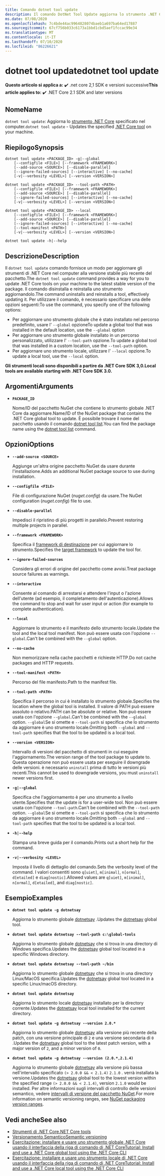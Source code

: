 ```yaml
---
title: Comando dotnet tool update
description: Il comando DotNet Tool Update aggiorna lo strumento .NET Core specificato nel computer.
ms.date: 07/08/2020
ms.openlocfilehash: 7c4bde44ac9964828074baeb1a697ba64ed17887
ms.sourcegitcommit: 67cf756b033c6173a1bbd1cbd5aef1fccac99e34
ms.translationtype: MT
ms.contentlocale: it-IT
ms.lasthandoff: 07/10/2020
ms.locfileid: "86226621"
---
```

# <a name="dotnet-tool-update"></a><span data-ttu-id="f749c-103">dotnet tool update</span><span class="sxs-lookup"><span data-stu-id="f749c-103">dotnet tool update</span></span>

<span data-ttu-id="f749c-104">**Questo articolo si applica a:** ✔️ .net core 2,1 SDK e versioni successive</span><span class="sxs-lookup"><span data-stu-id="f749c-104">**This article applies to:** ✔️ .NET Core 2.1 SDK and later versions</span></span>

## <a name="name"></a><span data-ttu-id="f749c-105">Nome</span><span class="sxs-lookup"><span data-stu-id="f749c-105">Name</span></span>

<span data-ttu-id="f749c-106">`dotnet tool update`: Aggiorna lo [strumento .NET Core](global-tools.md) specificato nel computer.</span><span class="sxs-lookup"><span data-stu-id="f749c-106">`dotnet tool update` - Updates the specified [.NET Core tool](global-tools.md) on your machine.</span></span>

## <a name="synopsis"></a><span data-ttu-id="f749c-107">Riepilogo</span><span class="sxs-lookup"><span data-stu-id="f749c-107">Synopsis</span></span>

```dotnetcli
dotnet tool update <PACKAGE_ID> -g|--global
    [--configfile <FILE>] [--framework <FRAMEWORK>]
    [--add-source <SOURCE>] [--disable-parallel]
    [--ignore-failed-sources] [--interactive] [--no-cache]
    [-v|--verbosity <LEVEL>] [--version <VERSION>]

dotnet tool update <PACKAGE_ID> --tool-path <PATH>
    [--configfile <FILE>] [--framework <FRAMEWORK>]
    [--add-source <SOURCE>] [--disable-parallel]
    [--ignore-failed-sources] [--interactive] [--no-cache]
    [-v|--verbosity <LEVEL>] [--version <VERSION>]

dotnet tool update <PACKAGE_ID> --local
    [--configfile <FILE>] [--framework <FRAMEWORK>]
    [--add-source <SOURCE>] [--disable-parallel]
    [--ignore-failed-sources] [--interactive] [--no-cache]
    [--tool-manifest <PATH>]
    [-v|--verbosity <LEVEL>] [--version <VERSION>]

dotnet tool update -h|--help
```

## <a name="description"></a><span data-ttu-id="f749c-108">Descrizione</span><span class="sxs-lookup"><span data-stu-id="f749c-108">Description</span></span>

<span data-ttu-id="f749c-109">Il `dotnet tool update` comando fornisce un modo per aggiornare gli strumenti di .NET Core nel computer alla versione stabile più recente del pacchetto.</span><span class="sxs-lookup"><span data-stu-id="f749c-109">The `dotnet tool update` command provides a way for you to update .NET Core tools on your machine to the latest stable version of the package.</span></span> <span data-ttu-id="f749c-110">Il comando disinstalla e reinstalla uno strumento aggiornandolo.</span><span class="sxs-lookup"><span data-stu-id="f749c-110">The command uninstalls and reinstalls a tool, effectively updating it.</span></span> <span data-ttu-id="f749c-111">Per utilizzare il comando, è necessario specificare una delle opzioni seguenti:</span><span class="sxs-lookup"><span data-stu-id="f749c-111">To use the command, you specify one of the following options:</span></span>

* <span data-ttu-id="f749c-112">Per aggiornare uno strumento globale che è stato installato nel percorso predefinito, usare l' `--global` opzione</span><span class="sxs-lookup"><span data-stu-id="f749c-112">To update a global tool that was installed in the default location, use the `--global` option</span></span>
* <span data-ttu-id="f749c-113">Per aggiornare uno strumento globale installato in un percorso personalizzato, utilizzare l' `--tool-path` opzione.</span><span class="sxs-lookup"><span data-stu-id="f749c-113">To update a global tool that was installed in a custom location, use the `--tool-path` option.</span></span>
* <span data-ttu-id="f749c-114">Per aggiornare uno strumento locale, utilizzare l' `--local` opzione.</span><span class="sxs-lookup"><span data-stu-id="f749c-114">To update a local tool, use the `--local` option.</span></span>

<span data-ttu-id="f749c-115">**Gli strumenti locali sono disponibili a partire da .NET Core SDK 3,0.**</span><span class="sxs-lookup"><span data-stu-id="f749c-115">**Local tools are available starting with .NET Core SDK 3.0.**</span></span>

## <a name="arguments"></a><span data-ttu-id="f749c-116">Argomenti</span><span class="sxs-lookup"><span data-stu-id="f749c-116">Arguments</span></span>

- **`PACKAGE_ID`**

  <span data-ttu-id="f749c-117">Nome/ID del pacchetto NuGet che contiene lo strumento globale .NET Core da aggiornare.</span><span class="sxs-lookup"><span data-stu-id="f749c-117">Name/ID of the NuGet package that contains the .NET Core global tool to update.</span></span> <span data-ttu-id="f749c-118">È possibile trovare il nome del pacchetto usando il comando [dotnet tool list](dotnet-tool-list.md).</span><span class="sxs-lookup"><span data-stu-id="f749c-118">You can find the package name using the [dotnet tool list](dotnet-tool-list.md) command.</span></span>

## <a name="options"></a><span data-ttu-id="f749c-119">Opzioni</span><span class="sxs-lookup"><span data-stu-id="f749c-119">Options</span></span>

- **`--add-source <SOURCE>`**

  <span data-ttu-id="f749c-120">Aggiunge un'altra origine pacchetto NuGet da usare durante l'installazione.</span><span class="sxs-lookup"><span data-stu-id="f749c-120">Adds an additional NuGet package source to use during installation.</span></span>

- **`--configfile <FILE>`**

  <span data-ttu-id="f749c-121">File di configurazione NuGet (*nuget.config*) da usare.</span><span class="sxs-lookup"><span data-stu-id="f749c-121">The NuGet configuration (*nuget.config*) file to use.</span></span>

- **`--disable-parallel`**

  <span data-ttu-id="f749c-122">Impedisci il ripristino di più progetti in parallelo.</span><span class="sxs-lookup"><span data-stu-id="f749c-122">Prevent restoring multiple projects in parallel.</span></span>

- **`--framework <FRAMEWORK>`**

  <span data-ttu-id="f749c-123">Specifica il [framework di destinazione](../../standard/frameworks.md) per cui aggiornare lo strumento.</span><span class="sxs-lookup"><span data-stu-id="f749c-123">Specifies the [target framework](../../standard/frameworks.md) to update the tool for.</span></span>

- **`--ignore-failed-sources`**

  <span data-ttu-id="f749c-124">Considera gli errori di origine del pacchetto come avvisi.</span><span class="sxs-lookup"><span data-stu-id="f749c-124">Treat package source failures as warnings.</span></span>

- **`--interactive`**

  <span data-ttu-id="f749c-125">Consente al comando di arrestarsi e attendere l'input o l'azione dell'utente (ad esempio, il completamento dell'autenticazione).</span><span class="sxs-lookup"><span data-stu-id="f749c-125">Allows the command to stop and wait for user input or action (for example to complete authentication).</span></span>

- **`--local`**

  <span data-ttu-id="f749c-126">Aggiornare lo strumento e il manifesto dello strumento locale.</span><span class="sxs-lookup"><span data-stu-id="f749c-126">Update the tool and the local tool manifest.</span></span> <span data-ttu-id="f749c-127">Non può essere usata con l'opzione `--global`.</span><span class="sxs-lookup"><span data-stu-id="f749c-127">Can't be combined with the `--global` option.</span></span>

- **`--no-cache`**

  <span data-ttu-id="f749c-128">Non memorizzare nella cache pacchetti e richieste HTTP.</span><span class="sxs-lookup"><span data-stu-id="f749c-128">Do not cache packages and HTTP requests.</span></span>

- **`--tool-manifest <PATH>`**

  <span data-ttu-id="f749c-129">Percorso del file manifesto.</span><span class="sxs-lookup"><span data-stu-id="f749c-129">Path to the manifest file.</span></span>

- **`--tool-path <PATH>`**

  <span data-ttu-id="f749c-130">Specifica il percorso in cui è installato lo strumento globale.</span><span class="sxs-lookup"><span data-stu-id="f749c-130">Specifies the location where the global tool is installed.</span></span> <span data-ttu-id="f749c-131">Il valore di PATH può essere assoluto o relativo.</span><span class="sxs-lookup"><span data-stu-id="f749c-131">PATH can be absolute or relative.</span></span> <span data-ttu-id="f749c-132">Non può essere usata con l'opzione `--global`.</span><span class="sxs-lookup"><span data-stu-id="f749c-132">Can't be combined with the `--global` option.</span></span> <span data-ttu-id="f749c-133">`--global`Se si omette e `--tool-path` si specifica che lo strumento da aggiornare è uno strumento locale.</span><span class="sxs-lookup"><span data-stu-id="f749c-133">Omitting both `--global` and `--tool-path` specifies that the tool to be updated is a local tool.</span></span>

- **`--version <VERSION>`**

  <span data-ttu-id="f749c-134">Intervallo di versioni del pacchetto di strumenti in cui eseguire l'aggiornamento.</span><span class="sxs-lookup"><span data-stu-id="f749c-134">The version range of the tool package to update to.</span></span> <span data-ttu-id="f749c-135">Questa operazione non può essere usata per eseguire il downgrade delle versioni. è necessario `uninstall` prima di tutto le versioni più recenti.</span><span class="sxs-lookup"><span data-stu-id="f749c-135">This cannot be used to downgrade versions, you must `uninstall` newer versions first.</span></span>

- **`-g|--global`**

  <span data-ttu-id="f749c-136">Specifica che l'aggiornamento è per uno strumento a livello utente.</span><span class="sxs-lookup"><span data-stu-id="f749c-136">Specifies that the update is for a user-wide tool.</span></span> <span data-ttu-id="f749c-137">Non può essere usata con l'opzione `--tool-path`.</span><span class="sxs-lookup"><span data-stu-id="f749c-137">Can't be combined with the `--tool-path` option.</span></span> <span data-ttu-id="f749c-138">`--global`Se si omette e `--tool-path` si specifica che lo strumento da aggiornare è uno strumento locale.</span><span class="sxs-lookup"><span data-stu-id="f749c-138">Omitting both `--global` and `--tool-path` specifies that the tool to be updated is a local tool.</span></span>

- **`-h|--help`**

  <span data-ttu-id="f749c-139">Stampa una breve guida per il comando.</span><span class="sxs-lookup"><span data-stu-id="f749c-139">Prints out a short help for the command.</span></span>

- **`-v|--verbosity <LEVEL>`**

  <span data-ttu-id="f749c-140">Imposta il livello di dettaglio del comando.</span><span class="sxs-lookup"><span data-stu-id="f749c-140">Sets the verbosity level of the command.</span></span> <span data-ttu-id="f749c-141">I valori consentiti sono `q[uiet]`, `m[inimal]`, `n[ormal]`, `d[etailed]` e `diag[nostic]`.</span><span class="sxs-lookup"><span data-stu-id="f749c-141">Allowed values are `q[uiet]`, `m[inimal]`, `n[ormal]`, `d[etailed]`, and `diag[nostic]`.</span></span>

## <a name="examples"></a><span data-ttu-id="f749c-142">Esempio</span><span class="sxs-lookup"><span data-stu-id="f749c-142">Examples</span></span>

- **`dotnet tool update -g dotnetsay`**

  <span data-ttu-id="f749c-143">Aggiorna lo strumento globale [dotnetsay](https://www.nuget.org/packages/dotnetsay/) .</span><span class="sxs-lookup"><span data-stu-id="f749c-143">Updates the [dotnetsay](https://www.nuget.org/packages/dotnetsay/) global tool.</span></span>

- **`dotnet tool update dotnetsay --tool-path c:\global-tools`**

  <span data-ttu-id="f749c-144">Aggiorna lo strumento globale [dotnetsay](https://www.nuget.org/packages/dotnetsay/) che si trova in una directory di Windows specifica.</span><span class="sxs-lookup"><span data-stu-id="f749c-144">Updates the [dotnetsay](https://www.nuget.org/packages/dotnetsay/) global tool located in a specific Windows directory.</span></span>

- **`dotnet tool update dotnetsay --tool-path ~/bin`**

  <span data-ttu-id="f749c-145">Aggiorna lo strumento globale [dotnetsay](https://www.nuget.org/packages/dotnetsay/) che si trova in una directory Linux/MacOS specifica.</span><span class="sxs-lookup"><span data-stu-id="f749c-145">Updates the [dotnetsay](https://www.nuget.org/packages/dotnetsay/) global tool located in a specific Linux/macOS directory.</span></span>

- **`dotnet tool update dotnetsay`**

  <span data-ttu-id="f749c-146">Aggiorna lo strumento locale [dotnetsay](https://www.nuget.org/packages/dotnetsay/) installato per la directory corrente.</span><span class="sxs-lookup"><span data-stu-id="f749c-146">Updates the [dotnetsay](https://www.nuget.org/packages/dotnetsay/) local tool installed for the current directory.</span></span>

- **`dotnet tool update -g dotnetsay --version 2.0.*`**

  <span data-ttu-id="f749c-147">Aggiorna lo strumento globale [dotnetsay](https://www.nuget.org/packages/dotnetsay/) alla versione più recente della patch, con una versione principale di `2` e una versione secondaria di `0` .</span><span class="sxs-lookup"><span data-stu-id="f749c-147">Updates the [dotnetsay](https://www.nuget.org/packages/dotnetsay/) global tool to the latest patch version, with a major version of `2`, and a minor version of `0`.</span></span>

- **`dotnet tool update -g dotnetsay --version (2.0.*,2.1.4)`**

  <span data-ttu-id="f749c-148">Aggiorna lo strumento globale [dotnetsay](https://www.nuget.org/packages/dotnetsay/) alla versione più bassa nell'intervallo specificato `(> 2.0.0 && < 2.1.4)` `2.1.0` . verrà installata la versione.</span><span class="sxs-lookup"><span data-stu-id="f749c-148">Updates the [dotnetsay](https://www.nuget.org/packages/dotnetsay/) global tool to the lowest version within the specified range `(> 2.0.0 && < 2.1.4)`, version `2.1.0` would be installed.</span></span> <span data-ttu-id="f749c-149">Per altre informazioni sugli intervalli di controllo delle versioni semantico, vedere [intervalli di versione del pacchetto NuGet](/nuget/concepts/package-versioning#version-ranges).</span><span class="sxs-lookup"><span data-stu-id="f749c-149">For more information on semantic versioning ranges, see [NuGet packaging version ranges](/nuget/concepts/package-versioning#version-ranges).</span></span>

## <a name="see-also"></a><span data-ttu-id="f749c-150">Vedi anche</span><span class="sxs-lookup"><span data-stu-id="f749c-150">See also</span></span>

- [<span data-ttu-id="f749c-151">Strumenti di .NET Core</span><span class="sxs-lookup"><span data-stu-id="f749c-151">.NET Core tools</span></span>](global-tools.md)
- [<span data-ttu-id="f749c-152">Versionamento Semantico</span><span class="sxs-lookup"><span data-stu-id="f749c-152">Semantic versioning</span></span>](https://semver.org)
- [<span data-ttu-id="f749c-153">Esercitazione: installare e usare uno strumento globale .NET Core usando il interfaccia della riga di comando di .NET Core</span><span class="sxs-lookup"><span data-stu-id="f749c-153">Tutorial: Install and use a .NET Core global tool using the .NET Core CLI</span></span>](global-tools-how-to-use.md)
- [<span data-ttu-id="f749c-154">Esercitazione: installare e usare uno strumento locale di .NET Core usando il interfaccia della riga di comando di .NET Core</span><span class="sxs-lookup"><span data-stu-id="f749c-154">Tutorial: Install and use a .NET Core local tool using the .NET Core CLI</span></span>](local-tools-how-to-use.md)
